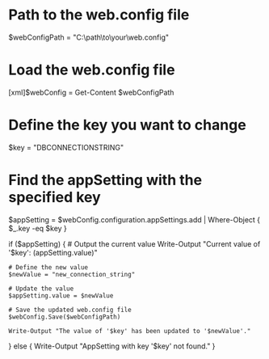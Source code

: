 # Path to the web.config file
$webConfigPath = "C:\path\to\your\web.config"

# Load the web.config file
[xml]$webConfig = Get-Content $webConfigPath

# Define the key you want to change
$key = "DBCONNECTIONSTRING"

# Find the appSetting with the specified key
$appSetting = $webConfig.configuration.appSettings.add | Where-Object { $_.key -eq $key }

if ($appSetting) {
    # Output the current value
    Write-Output "Current value of '$key': $($appSetting.value)"

    # Define the new value
    $newValue = "new_connection_string"

    # Update the value
    $appSetting.value = $newValue

    # Save the updated web.config file
    $webConfig.Save($webConfigPath)

    Write-Output "The value of '$key' has been updated to '$newValue'."
} else {
    Write-Output "AppSetting with key '$key' not found."
}
